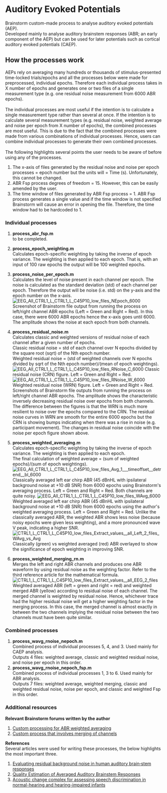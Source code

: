 # Auditory Evoked Potentials
Brainstorm custom-made process to analyse auditory evoked potentials (AEP).
<BR>Developed mainly to analyse auditory brainstem responses (ABR; an early component of the AEP) but can be used for later potentials such as cortical auditory evoked potentials (CAEP).

## How the processes work
AEPs rely on averaging many hundreds or thousands of stimulus-presented time-locked trials/epochs and all the processes below were made for preprocessed, individual epochs. 
Therefore each individual process takes in X number of epochs and generates one or two files of a single measurement type (e.g. one residual noise measurement from 6000 ABR epochs).
<BR><BR>The individual processes are most useful if the intention is to calculate a single measurement type rather than several at once.
If the intention is to calculate several measurement types (e.g. residual noise, weighted average and noise per epoch from X number of epochs), the combined processes are most useful. 
This is due to the fact that the combined processes were made from various combinations of individual processes. Hence, users can combine individual processes to generate their own combined processes. 
<BR><BR>The following highlights several points the user needs to be aware of before using any of the processes. 
1. The x-axis of files generated by the residual noise and noise per epoch processes = epoch number but the units will = Time (s). Unfortunately, this cannot be changed.
2. ABR Fsp process degrees of freedom = 15. However, this can be easily amended by the user.
3. The time window of files generated by ABR Fsp process = 1.
ABR Fsp process generates a single value and if the time window is not specified Brainstorm will cause an error in opening the file. Therefore, the time window had to be hardcoded to 1. 

### Individual processes
1. **process_abr_fsp.m**
<BR>to be completed.

2. **process_epoch_weighting.m**
<BR>Calculates epoch-specific weighting by taking the inverse of epoch variance. The weighting is then applied to each epoch.
That is, with an input of 100 raw epochs the output will be 100 weighted epochs.

3. **process_noise_per_epoch.m**
<BR>Calculates the level of noise present in each channel per epoch. The noise is calculated as the standard deviation (std) of each channel per epoch.
Therefore the output will be noise (i.e. std) on the y-axis and the epoch number on the x-axis.
![EEG_All_CTRL1_L_CTRL1_L_C45P10_low_files_NEpoch_6000](https://github.com/park-minchul/Brainstorm-Custom-Processes/assets/134780775/991bbb28-9e7a-4ac5-b27b-f2b2d440c39a)
Screenshot of Brainstorm file output from running the process on left/right channel ABR epochs (Left = Green and Right = Red).
In this case, there were 6000 ABR epochs hence the x-axis goes until 6000. The amplitude shows the noise at each epoch from both channels.

4. **process_residual_noise.m**
<BR>Calculates classic and weighted versions of residual noise of each channel after a given number of epochs.
<BR>Classic residual noise = std of each channel over N epochs divided by the square root (sqrt) of the Nth epoch number.
<BR>Weighted residual noise = (std of weighted channels over N epochs divided by sqrt of the Nth epoch number)/(mean of epoch weightings).
![EEG_All_CTRL1_L_CTRL1_L_C45P10_low_files_RNoise_C_6000](https://github.com/park-minchul/Brainstorm-Custom-Processes/assets/134780775/68b8d498-8a90-4f45-bad6-4b3c25ce3b9f)
Classic residual noise (CRN) figure. Left = Green and Right = Red. 
![EEG_All_CTRL1_L_CTRL1_L_C45P10_low_files_RNoise_W_6000](https://github.com/park-minchul/Brainstorm-Custom-Processes/assets/134780775/4c2f5c1a-7122-487d-a174-6a1948fb49b2)
Weighted residual noise (WRN) figure. Left = Green and Right = Red. 
<BR>Screenshots of Brainstorm file outputs from running the process on left/right channel ABR epochs. The amplitude shows the characteristic inversely decreasing residual noise over epochs from both channels.
The difference between the figures is that the WRN is much more resilient to noise over the epochs compared to the CRN.
The residual noise curves in WRN are smooth for the entire 6000 epochs but the CRN is showing bumps indicating when there was a rise in noise (e.g. participant movement).
The changes in residual noise coincide with the noise per epoch figure shown above.

5. **process_weighted_averaging.m**
<BR>Calculates epoch-specific weighting by taking the inverse of epoch variance. The weighting is then applied to each epoch.
<BR>The final calculation of weighted average = (sum of weighted epochs)/(sum of epoch weightings).
![EEG_All_CTRL1_L_CTRL1_L_C45P10_low_files_Avg_1___timeoffset__detrend__bl_6000](https://github.com/park-minchul/Brainstorm-Custom-Processes/assets/134780775/150c14b7-689e-4076-a9a4-d0b159e544ac)
Classically averaged left ear chirp ABR (45 dBnHL with ipsilateral background noise at +10 dB SNR) from 6000 epochs using Brainstorm's averaging process. Left = Green and Right = Red. Both channels are quite noisy.
![EEG_All_CTRL1_L_CTRL1_L_C45P10_low_files_WAvg_6000](https://github.com/park-minchul/Brainstorm-Custom-Processes/assets/134780775/c3a6c2a4-2e77-4122-bc51-ecd2719ada43)
Weighted averaged left ear chirp ABR (45 dBnHL with ipsilateral background noise at +10 dB SNR) from 6000 epochs using the author's weighted averaging process. Left = Green and Right = Red.
Unlike the classically averaged ABR, the weighted ABR shows less noise (because noisy epochs were given less weighting), and a more pronounced wave V peak, indicating a higher SNR. 
![CTRL1_L_CTRL1_L_C45P10_low_files_Extract_values__all_Left_2_files_WAvg_vs_Avg](https://github.com/park-minchul/Brainstorm-Custom-Processes/assets/134780775/a78a42da-0ed0-4e97-a705-871584733ac0)
Classically (green) vs weighted averaged (red) ABR overlayed to show the significance of epoch weighting in improving SNR.

6. **process_weighted_merging_rn.m**
<BR>Merges the left and right ABR channels and produces one ABR waveform by using residual noise as the weighting factor. Refer to the third reference article for the mathematical formula. 
![CTRL1_L_CTRL1_L_C45P10_low_files_Extract_values__all_EEG_2_files](https://github.com/park-minchul/Brainstorm-Custom-Processes/assets/134780775/f0ab123d-eb39-4029-a30b-466cdf81e846)
Weighted averaged ABR (left = green and right = red) and weighted merged ABR (yellow) according to residual noise of each channel. The merged channel is weighted by residual noise.
Hence, whichever trace had the higher residual noise will get a higher weighting factor in the merging process.
In this case, the merged channel is almost exactly in between the two channels implying the residual noise between the two channels must have been quite similar.

### Combined processes
1. **process_wavg_rnoise_nepoch.m**
<BR>Combined process of individual processes 5, 4, and 3. Used mainly for CAEP analysis. 
<BR>Outputs 4 files: weighted average, classic and weighted residual noise, and noise per epoch in this order. 
2. **process_wavg_rnoise_nepoch_fsp.m**
<BR>Combined process of individual processes 1, 3 to 6. Used mainly for ABR analysis. 
<BR>Outputs 7 files: weighted average, weighted merging, classic and weighted residual noise, noise per epoch, and classic and weighted Fsp in this order. 

### Additional resources
**Relevant Brainstorm forums written by the author**
1. [Custom processing for ABR weighted averaging](https://neuroimage.usc.edu/forums/t/custom-processing-for-abr-weighted-averaging/35626)
2. [Custom process that involves merging of channels](https://neuroimage.usc.edu/forums/t/custom-process-that-involves-merging-of-channels/40638)

**References**
<br>Several articles were used for writing these processes, the below highlights the most important three. 
1. [Evaluating residual background noise in human auditory brain‐stem responses](https://pubs.aip.org/asa/jasa/article/96/5/2746/963118/Evaluating-residual-background-noise-in-human)
2. [Quality Estimation of Averaged Auditory Brainstem Responses](https://www.tandfonline.com/doi/abs/10.3109/01050398409043059)
3. [Acoustic change complex for assessing speech discrimination in normal-hearing and hearing-impaired infants](https://www.sciencedirect.com/science/article/pii/S1388245723002195?via%3Dihub)
